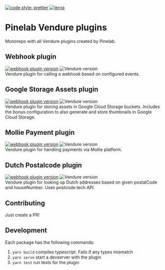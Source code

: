 [![code style: prettier](https://img.shields.io/badge/code_style-prettier-ff69b4.svg)](https://github.com/prettier/prettier)
[![lerna](https://img.shields.io/badge/maintained%20with-lerna-cc00ff.svg)](https://lerna.js.org/)

# Pinelab Vendure plugins
Monorepo with all Vendure plugins created by Pinelab.

## Webhook plugin
[![webhook plugin version](https://img.shields.io/npm/v/vendure-plugin-webhook)](https://www.npmjs.com/package/vendure-plugin-webhook)
![Vendure version](https://img.shields.io/npm/dependency-version/vendure-plugin-webhook/dev/@vendure/core)  
Vendure plugin for calling a webhook based on configured events.

## Google Storage Assets plugin
[![webhook plugin version](https://img.shields.io/npm/v/vendure-plugin-google-storage-assets)](https://www.npmjs.com/package/vendure-plugin-google-storage-assets)
![Vendure version](https://img.shields.io/npm/dependency-version/vendure-plugin-google-storage-assets/dev/@vendure/core)   
Vendure plugin for storing assets in Google Cloud Storage buckets. 
Includes the bonus configuration to also generate and store thumbnails in Google Cloud Storage.

## Mollie Payment plugin
[![webhook plugin version](https://img.shields.io/npm/v/vendure-plugin-mollie)](https://www.npmjs.com/package/vendure-plugin-mollie)
![Vendure version](https://img.shields.io/npm/dependency-version/vendure-plugin-mollie/dev/@vendure/core)   
Vendure plugin for handling payments via Mollie platform.

## Dutch Postalcode plugin
[![webhook plugin version](https://img.shields.io/npm/v/vendure-plugin-dutch-postalcode)](https://www.npmjs.com/package/vendure-plugin-dutch-postalcode)
![Vendure version](https://img.shields.io/npm/dependency-version/vendure-plugin-dutch-postalcode/dev/@vendure/core)   
Vendure plugin for looking up Dutch addresses based on given postalCode and houseNumber. Uses postcode.tech API.



## Contributing
Just create a PR!

## Development
Each package has the following commands:
1. `yarn build` compiles typescript. Fails if any types mismatch   
1. `yarn serve` start a devserver with the plugin 
1. `yarn test` run tests for the plugin